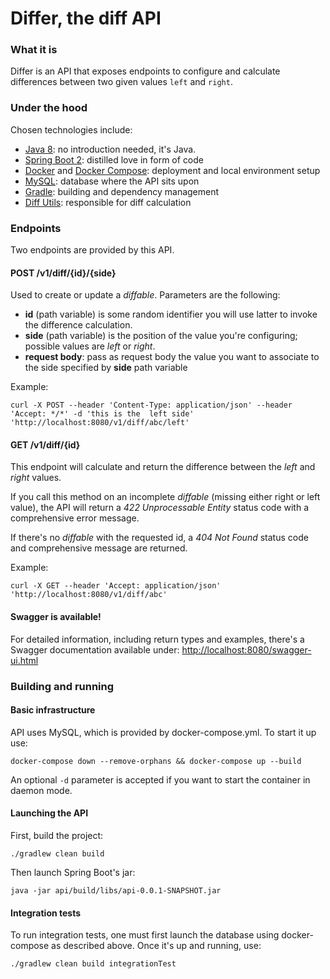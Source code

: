 # Differ, the diff API

### What it is
Differ is an API that exposes endpoints to configure and calculate differences between two given values `left` and `right`.

### Under the hood
Chosen technologies include:

- [Java 8](https://www.oracle.com/technetwork/java/javase/overview/java8-2100321.html): no introduction needed, it's Java.
- [Spring Boot 2](https://spring.io/projects/spring-boot): distilled love in form of code
- [Docker](https://docs.docker.com/) and [Docker Compose](https://docs.docker.com/compose/): deployment and local environment setup
- [MySQL](https://dev.mysql.com/): database where the API sits upon
- [Gradle](https://gradle.org/): building and dependency management
- [Diff Utils](https://github.com/wumpz/java-diff-utils): responsible for diff calculation

### Endpoints

Two endpoints are provided by this API.

#### POST /v1/diff/{id}/{side}

Used to create or update a *diffable*. Parameters are the following:

- **id** (path variable) is some random identifier you will use latter to invoke the difference calculation.
- **side** (path variable) is the position of the value you're configuring; possible values are *left*  or *right*.
- **request body**: pass as request body the value you want to associate to the side specified by **side** path variable

Example:
```
curl -X POST --header 'Content-Type: application/json' --header 'Accept: */*' -d 'this is the  left side' 'http://localhost:8080/v1/diff/abc/left'
```

#### GET /v1/diff/{id}

This endpoint will calculate and return the difference between the *left* and *right* values.

If you call this method on an incomplete *diffable* (missing either right or left value), the API will return a *422 Unprocessable Entity* status code with a comprehensive error message.

If there's no *diffable* with the requested id, a *404 Not Found* status code and comprehensive message are returned.

Example:
```
curl -X GET --header 'Accept: application/json' 'http://localhost:8080/v1/diff/abc'
```

#### Swagger is available!

For detailed information, including return types and examples, there's a Swagger documentation available under:
[http://localhost:8080/swagger-ui.html](http://localhost:8080/swagger-ui.html)

### Building and running

#### Basic infrastructure

API uses MySQL, which is provided by docker-compose.yml. To start it up use:

`docker-compose down --remove-orphans && docker-compose up --build`

An optional `-d` parameter is accepted if you want to start the container in daemon mode.

#### Launching the API

First, build the project:
```
./gradlew clean build
```
Then launch Spring Boot's jar:
```
java -jar api/build/libs/api-0.0.1-SNAPSHOT.jar
```

#### Integration tests

To run integration tests, one must first launch the database using docker-compose as described above. Once it's up and running, use:

`./gradlew clean build integrationTest`
